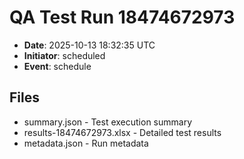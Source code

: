 # QA Test Run 18474672973

- **Date**: 2025-10-13 18:32:35 UTC
- **Initiator**: scheduled
- **Event**: schedule

## Files
- summary.json - Test execution summary
- results-18474672973.xlsx - Detailed test results
- metadata.json - Run metadata
